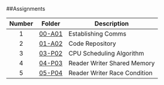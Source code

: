 ##Assignments

| Number | Folder                    | Description           |
| :----: | --------------------------| --------------------- |
|   1    | [00-A01](https://github.com/mabubakkarh/5443-2D-md/tree/main/Assignments/00-A01)                   | Establishing Comms           |
|   2    | [01-A02](https://github.com/mabubakkarh/5443-2D-md/tree/main/Assignments/01-A02)                   | Code Repository|
|   3    | [03-P02](https://github.com/mabubakkarh/5143-OS-Md/tree/main/Assignments/03-P02)                   | CPU Scheduling Algorithm |
|   4    | [04-P03](https://github.com/mabubakkarh/5143-OS-Md/tree/main/Assignments/04-P03)                   | Reader Writer Shared Memory |
|   5    | [05-P04](https://github.com/mabubakkarh/5143-OS-Md/tree/main/Assignments/05-P04)                   | Reader Writer Race Condition |

